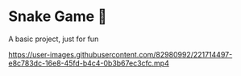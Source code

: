 # Snake Game :snake:
A basic project, just for fun

https://user-images.githubusercontent.com/82980992/221714497-e8c783dc-16e8-45fd-b4c4-0b3b67ec3cfc.mp4
